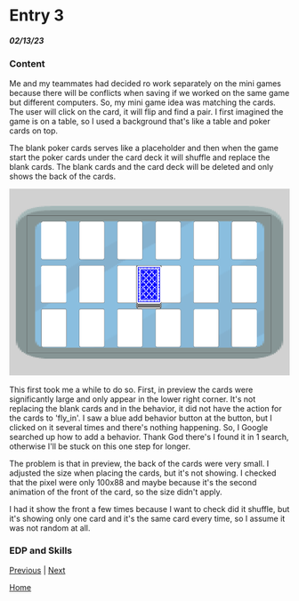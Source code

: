 # Entry 3
##### 02/13/23

### Content

Me and my teammates had decided ro work separately on the mini games because there will be conflicts when saving if we worked on the same game but different computers. So, my mini game idea was matching the cards. The user will click on the card, it will flip and find a pair. I first imagined the game is on a table, so I used a background that's like a table and poker cards on top.

The blank poker cards serves like a placeholder and then when the game start the poker cards under the card deck it will shuffle and replace the blank cards. The blank cards and the card deck will be deleted and only shows the back of the cards.

![img](photos/photobg.png)

This first took me a while to do so. First, in preview the cards were significantly large and only appear in the lower right corner. It's not replacing the blank cards and in the behavior, it did not have the action for the cards to 'fly_in'. I saw a blue add behavior button at the button, but I clicked on it several times and there's nothing happening. So, I Google searched up how to add a behavior. Thank God there's I found it in 1 search, otherwise I'll be stuck on this one step for longer.

The problem is that in preview, the back of the cards were very small. I adjusted the size when placing the cards, but it's not showing. I checked that the pixel were only 100x88 and maybe because it's the second animation of the front of the card, so the size didn't apply.

I had it show the front a few times because I want to check did it shuffle, but it's showing only one card and it's the same card every time, so I assume it was not random at all.

### EDP and Skills

[Previous](entry02.md) | [Next](entry04.md)

[Home](../README.md)
